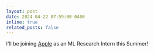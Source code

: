 ```yaml
---
layout: post
date: 2024-04-22 07:59:00-0400
inline: true
related_posts: false
---
```


I'll be joining [Apple](https://machinelearning.apple.com/) as an ML Research Intern this Summer!
